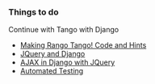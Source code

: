### Things to do

Continue with Tango with Django

* [Making Rango Tango! Code and Hints](http://www.tangowithdjango.com/book17/chapters/tango_too.html)
* [JQuery and Django](http://www.tangowithdjango.com/book17/chapters/jquery.html)
* [AJAX in Django with JQuery](http://www.tangowithdjango.com/book17/chapters/ajax.html)
* [Automated Testing](http://www.tangowithdjango.com/book17/chapters/test.html)

